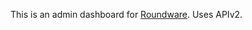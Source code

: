 This is an admin dashboard for [Roundware](https://github.com/roundware/roundware-server). Uses APIv2.